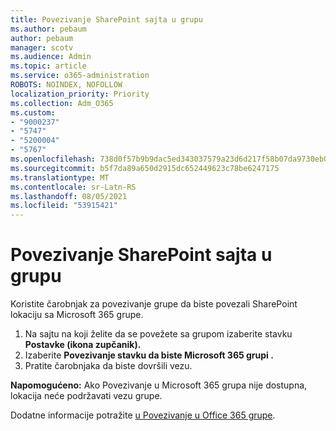 ```yaml
---
title: Povezivanje SharePoint sajta u grupu
ms.author: pebaum
author: pebaum
manager: scotv
ms.audience: Admin
ms.topic: article
ms.service: o365-administration
ROBOTS: NOINDEX, NOFOLLOW
localization_priority: Priority
ms.collection: Adm_O365
ms.custom:
- "9000237"
- "5747"
- "5200004"
- "5767"
ms.openlocfilehash: 738d0f57b9b9dac5ed343037579a23d6d217f58b07da9730eb0bd08bc78c25e6
ms.sourcegitcommit: b5f7da89a650d2915dc652449623c78be6247175
ms.translationtype: MT
ms.contentlocale: sr-Latn-RS
ms.lasthandoff: 08/05/2021
ms.locfileid: "53915421"
---
```

# <a name="connect-a-sharepoint-site-to-a-group"></a>Povezivanje SharePoint sajta u grupu

Koristite čarobnjak za povezivanje grupe da biste povezali SharePoint lokaciju sa Microsoft 365 grupe.

1. Na sajtu na koji želite da se povežete sa grupom izaberite stavku **Postavke (ikona zupčanik).**
2. Izaberite **Povezivanje stavku da biste Microsoft 365 grupi .**
3. Pratite čarobnjaka da biste dovršili vezu.

**Napomogućeno:**  Ako Povezivanje u Microsoft 365 grupa nije dostupna, lokacija neće podržavati vezu grupe.

Dodatne informacije potražite [u Povezivanje u Office 365 grupe](https://docs.microsoft.com/sharepoint/dev/transform/modernize-connect-to-office365-group).